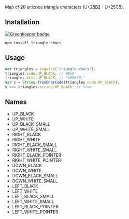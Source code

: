Map of 20 unicode triangle characters (U+25B2 - U+25C5).

## Installation

[![Greenkeeper badge](https://badges.greenkeeper.io/dbrockman/triangle-chars.svg)](https://greenkeeper.io/)

    npm install triangle-chars

## Usage

``` js
var triangles = require('triangle-chars');
triangles.code.UP_BLACK; // 9650
triangles.html.UP_BLACK; // "&#9650;"
var s = String.fromCharCode(triangles.code.UP_BLACK);
s === triangles.string.UP_BLACK; // true
```

## Names

* UP_BLACK
* UP_WHITE
* UP_BLACK_SMALL
* UP_WHITE_SMALL
* RIGHT_BLACK
* RIGHT_WHITE
* RIGHT_BLACK_SMALL
* RIGHT_WHITE_SMALL
* RIGHT_BLACK_POINTER
* RIGHT_WHITE_POINTER
* DOWN_BLACK
* DOWN_WHITE
* DOWN_BLACK_SMALL
* DOWN_WHITE_SMALL
* LEFT_BLACK
* LEFT_WHITE
* LEFT_BLACK_SMALL
* LEFT_WHITE_SMALL
* LEFT_BLACK_POINTER
* LEFT_WHITE_POINTER
